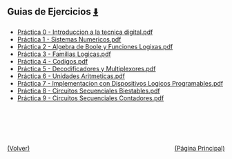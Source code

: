 
<html>
<body>
<h2>Guias de Ejercicios <a href="https://downgit.github.io/#/home?url=https://github.com/Apuntes-FIUBA/Apuntes-Electronica/tree/main/86 - Electrónica/8601 - Tecnica Digital/Guias de Ejercicios" style="font-size:20px">  ⬇️ </a></h2>
<ul>
    <li><a href="Práctica 0 - Introduccion a la tecnica digital.pdf">Práctica 0 - Introduccion a la tecnica digital.pdf</a></li>
    <li><a href="Práctica 1 - Sistemas Numericos.pdf">Práctica 1 - Sistemas Numericos.pdf</a></li>
    <li><a href="Práctica 2 - Algebra de Boole y Funciones Logixas.pdf">Práctica 2 - Algebra de Boole y Funciones Logixas.pdf</a></li>
    <li><a href="Práctica 3 - Familias Logicas.pdf">Práctica 3 - Familias Logicas.pdf</a></li>
    <li><a href="Práctica 4 - Codigos.pdf">Práctica 4 - Codigos.pdf</a></li>
    <li><a href="Práctica 5 - Decodificadores y Multiplexores.pdf">Práctica 5 - Decodificadores y Multiplexores.pdf</a></li>
    <li><a href="Práctica 6 - Unidades Aritmeticas.pdf">Práctica 6 - Unidades Aritmeticas.pdf</a></li>
    <li><a href="Práctica 7 - Implementacion con Dispositivos Logicos Programables.pdf">Práctica 7 - Implementacion con Dispositivos Logicos Programables.pdf</a></li>
    <li><a href="Práctica 8 - Circuitos Secuenciales Biestables.pdf">Práctica 8 - Circuitos Secuenciales Biestables.pdf</a></li>
    <li><a href="Práctica 9 - Circuitos Secuenciales Contadores.pdf">Práctica 9 - Circuitos Secuenciales Contadores.pdf</a></li>
</ul>
</body>
</html>













<br><br><br><br><br><a href="../" style="float: left">(Volver)</a> <a href="https://apuntes-fiuba.github.io/Apuntes-Electronica" style="float: right">(Página Principal)</a>
